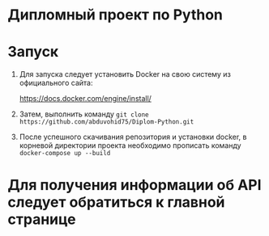 # Дипломный проект по Python

# Запуск
1. Для запуска следует установить Docker на свою систему из официального сайта:

    https://docs.docker.com/engine/install/


2. Затем, выполнить команду ```git clone https://github.com/abduvohid75/Diplom-Python.git```


3. После успешного скачивания репозитория и установки docker, в корневой директории проекта необходимо прописать команду ```docker-compose up --build```


# Для получения информации об API следует обратиться к главной странице

